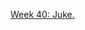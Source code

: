 ---
layout: post
wordpress_id: 525
wordpress_url: http://noesbueno.com/archives/525
date: '2010-03-24 08:58:00 -0500'
date_gmt: '2010-03-24 13:58:00 -0500'
body: |
  <p><a href="http://yearofmixtapes.blogspot.com/2010/03/week-40-juke.html">Week 40: Juke.</a></p>
---